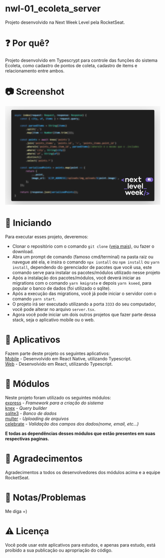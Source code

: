 # nwl-01_ecoleta_server
Projeto desenvolvido na Next Week Level pela RocketSeat.</br>

# :question: Por quê? 
Projeto desenvolvido em Typescrypt para controle das funções do sistema Ecoleta, como cadastro de pontos de coleta, cadastro de items e relacionamento entre ambos. </br>

# :camera: Screenshot
![Screenshot](https://github.com/diegodls/nwl-01_ecoleta_server/blob/assets/server_asset_git.png?raw=true)</br>

# :rocket: Iniciando
Para executar esses projeto, deveremos:

* Clonar o repositório com o comando `git clone` ([veja mais](https://help.github.com/pt/github/creating-cloning-and-archiving-repositories/cloning-a-repository)), ou fazer o download.
* Abra um prompt de comando (famoso cmd/terminal) na pasta raiz ou navegue até ela, e insira o comando `npx isntall` ou `npm install` ou `yarn install`, dependendo do gerenciador de pacotes que você usa, este comando serve para instalar os pacotes/módulos utilizado nesse projeto
* Após a instalação dos pacotes/módulos, você deverá iniciar as migrations com o comando `yarn kmigrate` e depois `yarn kseed`, para popular o banco de dados (foi utilizado o sqlite).
* Após a execução das migrations, você já pode iniciar o servidor com o comando `yarn start`.
* O projeto irá ser executado utilizando a porta `3333` do seu computador, você pode alterar no arquivo `server.tsx`.
* Agora você pode iniciar um dois outros projetos que fazer parte dessa stack, seja o aplicativo mobile ou o web.

# :nut_and_bolt: Aplicativos
Fazem parte deste projeto os seguintes aplicativos: </br>
[Mobile](https://github.com/diegodls/nwl-01_ecoleta_mobile) - Desenvolvido em React Native, utilizando Typescript. </br>
[Web](https://github.com/diegodls/nwl-01_ecoleta_web) - Desenvolvido em React, utilizando Typescript.

# :nut_and_bolt: Módulos
Neste projeto foram utilizado os seguintes módulos:</br>
[express](https://github.com/expressjs/express) - *Framework para a criação do sistema*</br>
[knex](http://knexjs.org/) - *Query builder*</br>
[sqlite3](https://github.com/sqlite/sqlite) - *Banco de dados*</br>
[multer](https://github.com/expressjs/multer) - *Uploading de arquivos*</br>
[celebrate](https://github.com/arb/celebrate) - *Validação dos campos dos dados(nome, email, etc...)*</br>

**E todas as dependências desses módulos que estão presentes em suas respectivas paginas.**

# :clap: Agradecimentos
Agradecimentos a todos os desenvolvedores dos módulos acima e a equipe RocketSeat.

# :rotating_light: Notas/Problemas
Me diga =)

# :warning: Licença
Você pode usar este aplicativos para estudos, e apenas para estudo, está proibido a sua publicação ou apropriação do código.
